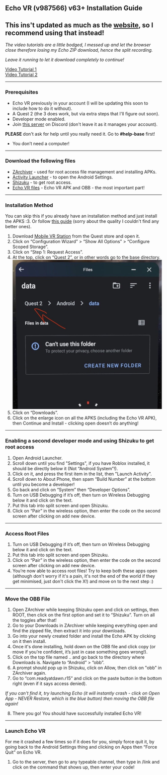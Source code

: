 ## Echo VR (v987566) v63+ Installation Guide
This ins't updated as much as the [website](https://fox595676.github.io), so I recommend using that instead!
---

*The video tutorials are a little bodged, I messed up and let the browser close therefore losing my Echo ZIP download, hence the split recording.*

*Leave it running to let it download completely to continue!*

[Video Tutorial 1](https://drive.google.com/file/d/1y07ZWd6Nz5bIrucVLDkV5W-8xF4GwxjS/preview)  
[Video Tutorial 2](https://drive.google.com/file/d/1BnVW2sHH2Ix0YVUpVDhsBZXciGtBfI0i/preview)

---

### Prerequisites

- Echo VR previously in your account (I will be updating this soon to include how to do it without).
- A Quest 2 (the 3 does work, but via extra steps that I'll figure out soon).
- Developer mode enabled.
- Join [this server](https://discord.gg/echo-vr-lounge) on Discord (don't leave it as it manages your account).

**PLEASE** don't ask for help until you really need it. Go to **#help-base** first!

- You don’t need a computer!

---

### Download the following files

- [ZArchiver](https://apkpure.com/zarchiver/ru.zdevs.zarchiver) - used for root access file management and installing APKs.
- [Activity Launcher](https://apkpure.com/activity-launcher/de.szalkowski.activitylauncher) - to open the Android Settings.
- [Shizuku](https://apkpure.com/shizuku/moe.shizuku.privileged.api) - to get root access.
- [Echo VR files](https://drive.google.com/file/d/1yjC3D4TTelqOiZFTmVR311vM8Rr9mc9z/view?usp=drivesdk) - Echo VR APK and OBB - the most important part!

---

### Installation Method

You can skip this if you already have an installation method and just install the APKS :3. Or follow [this guide](https://youtu.be/tvOfS1wUsvw?si=cdF2ROAD6RAep1CF&t=63) (sorry about the quality I couldn't find any better ones).

1. Download [Mobile VR Station](https://www.meta.com/en-gb/experiences/mobile-vr-station/3887008398005125/) from the Quest store and open it.
2. Click on “Configuration Wizard” > “Show All Options” > “Configure Scoped Storage”.
3. Click on “Step 1: Request Access”.
4. At the top, click on “Quest 2”, or in other words go to the base directory.
   ![MVSDIR](MVSDIR.jpg)
5. Click on “Downloads”.
6. Click on the enlarge icon on all the APKS (including the Echo VR APK), then Continue and Install - clicking open doesn’t do anything!

---

### Enabling a second developer mode and using Shizuku to get root access

1. Open Android Launcher.
2. Scroll down until you find "Settings", if you have Roblox installed, it should be directly below it (Not “Android System”!).
3. Click on it, and press the first item in the list, then "Launch Activity".
4. Scroll down to About Phone, then spam “Build Number” at the bottom until you become a developer!
5. Go back and click on “System” then “Developer Options”.
6. Turn on USB Debugging if it’s off, then turn on Wireless Debugging below it and click on the text.
7. Put this tab into split screen and open Shizuku.
8. Click on “Pair” in the wireless option, then enter the code on the second screen after clicking on add new device.

---

### Access Root Files

1. Turn on USB Debugging if it’s off, then turn on Wireless Debugging below it and click on the text.
2. Put this tab into split screen and open Shizuku.
3. Click on “Pair” in the wireless option, then enter the code on the second screen after clicking on add new device.
4. You’re now able to access root files! Try to keep both these apps open (although don't worry if it's a pain, it's not the end of the world if they get minimised, just don't click the X!) and move on to the next step :)

---

### Move the OBB File

1. Open ZArchiver while keeping Shizuku open and click on settings, then ROOT, then click on the first option and set it to “Shizuku”. Turn on all the toggles after that!
2. Go to your Downloads in ZArchiver while keeping everything open and find the zipped file, then extract it into your downloads.
3. Go into your newly created folder and install the Echo APK by clicking on it then install.
4. Once it's done installing, hold down on the OBB file and click copy (or move if you're confident, it’s just in case something goes wrong!).
5. Click on the top file named .. and go back to the directory where Downloads is. Navigate to “Android” > “obb”.
6. A prompt should pop up in Shizuku, click on Allow, then click on "obb" in ZArchiver again.
7. Go to “com.readyatdawn.r15” and click on the paste button in the bottom right (even if it says access denied).

*If you can't find it, try launching Echo (it will instantly crash - click on Open App - NEVER Restore, which is the blue button) then moving the OBB file again!*

8. There you go! You should have successfully installed Echo VR!

---

### Launch Echo VR

For me it crashed a few times so if it does for you, simply force quit it, by going back to the Android Settings thing and clicking on Apps then “Force Quit” on Echo VR.

1. Go to the server, then go to any typeable channel, then type in /link and click on the command that shows up, then enter your code!
